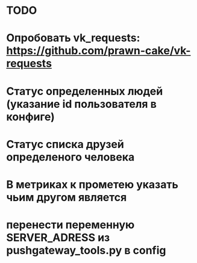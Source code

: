 # TODO

# Опробовать vk_requests: https://github.com/prawn-cake/vk-requests
# Статус определенных людей (указание id пользователя в конфиге)
# Статус списка друзей определеного человека
# В метриках к прометею указать чьим другом является
# перенести переменную SERVER_ADRESS из pushgateway_tools.py в config
